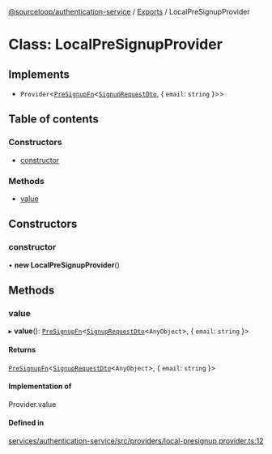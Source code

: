 [@sourceloop/authentication-service](../README.md) / [Exports](../modules.md) / LocalPreSignupProvider

# Class: LocalPreSignupProvider

## Implements

- `Provider`<[`PreSignupFn`](../modules.md#presignupfn)<[`SignupRequestDto`](SignupRequestDto.md), { `email`: `string`  }\>\>

## Table of contents

### Constructors

- [constructor](LocalPreSignupProvider.md#constructor)

### Methods

- [value](LocalPreSignupProvider.md#value)

## Constructors

### constructor

• **new LocalPreSignupProvider**()

## Methods

### value

▸ **value**(): [`PreSignupFn`](../modules.md#presignupfn)<[`SignupRequestDto`](SignupRequestDto.md)<`AnyObject`\>, { `email`: `string`  }\>

#### Returns

[`PreSignupFn`](../modules.md#presignupfn)<[`SignupRequestDto`](SignupRequestDto.md)<`AnyObject`\>, { `email`: `string`  }\>

#### Implementation of

Provider.value

#### Defined in

[services/authentication-service/src/providers/local-presignup.provider.ts:12](https://github.com/sourcefuse/loopback4-microservice-catalog/blob/93a7f917/services/authentication-service/src/providers/local-presignup.provider.ts#L12)
